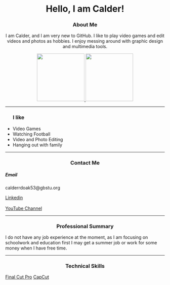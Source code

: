 <h1 align='center'> Hello, I am Calder!</h1>
<h3 align='center'> About Me </h3>
<p align='center'>I am Calder, and I am very new to GitHub. I like to play video games and edit videos and photos as hobbies. I enjoy messing around with graphic design and multimedia tools.</p>
	<p align='center'>
	   <a href="https://github-readme-stats.vercel.app/api?username=cald3r&show_icons=true&count_private=true">
	       <img height=150 src="https://github-readme-stats.vercel.app/api?username=cald3r&show_icons=true&count_private=true"/>
	   </a>
	   <a href="https://github.com/cald3r/github-readme-stats">
	       <img height=150 src="https://github-readme-stats.vercel.app/api/top-langs/?username=cald3r&layout=compact"/>
	   </a>
		<hr/>
<ul><h3>I like</h3>
<li>Video Games</li>
<li>Watching Football</li>
<li>Video and Photo Editing</li>
<li>Hanging out with family</li>
</ul>
</p>
<hr/>
<h3 align='center'> Contact Me </h3>
<h5>Email</h5>
<p>calderrdoak53@gbstu.org</p>
<a href="https://www.linkedin.com/in/vault-boy-from-2a00422b5?trk=people-guest_people_search-card">Linkedin</a> <br/> <br/>
<a href="https://www.youtube.com/watch?v=dQw4w9WgXcQ">YouTube Channel</a>
<hr/>
<h3 align='center'>Professional Summary</h3>
<p>I do not have any job experience at the moment, as I am focusing on schoolwork and education first I may get a summer job or work for some money when I have free time.</p>
<hr/>
<h3 align='center'>Technical Skills</h3>
<a href="https://help.apple.com/assets/64FFB258AE78C91D760CB66A/64FFB25D3DC7043983057480/en_US/97f5f4dfe6df84d78caacff68ec63538.png">Final Cut Pro</a>
<a href="https://help.apple.com/assets/64FFB258AE78C91D760CB66A/64FFB25D3DC7043983057480/en_US/97f5f4dfe6df84d78caacff68ec63538.png">CapCut</a>
